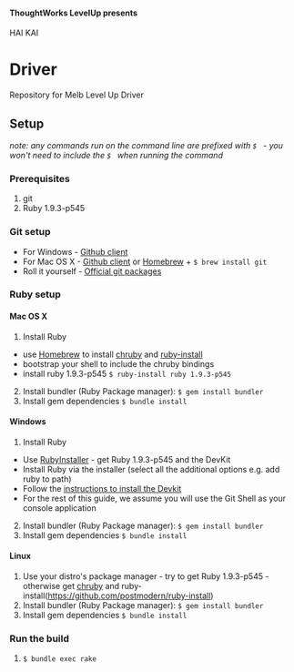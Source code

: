 #### ThoughtWorks LevelUp presents
HAI KAI

# Driver

Repository for Melb Level Up Driver


## Setup
_note: any commands run on the command line are prefixed with `$ ` - you won't need to include the `$ ` when running the command_

### Prerequisites
1. git
2. Ruby 1.9.3-p545

### Git setup
- For Windows - [Github client](http://windows.github.com/)
- For Mac OS X - [Github client](http://mac.github.com/) or [Homebrew](http://brew.sh/) + `$ brew install git`
- Roll it yourself - [Official git packages](http://git-scm.com/downloads)

### Ruby setup
#### Mac OS X
1. Install Ruby
  - use [Homebrew](http://brew.sh/) to install [chruby](https://github.com/postmodern/chruby) and [ruby-install](https://github.com/postmodern/ruby-install)
  - bootstrap your shell to include the chruby bindings
  - install ruby 1.9.3-p545 `$ ruby-install ruby 1.9.3-p545`
2. Install bundler (Ruby Package manager): `$ gem install bundler`
3. Install gem dependencies `$ bundle install`

#### Windows
1. Install Ruby
  - Use [RubyInstaller](http://rubyinstaller.org/downloads/) - get Ruby 1.9.3-p545 and the DevKit
  - Install Ruby via the installer (select all the additional options e.g. add ruby to path)
  - Follow the [instructions to install the Devkit](https://github.com/oneclick/rubyinstaller/wiki/Development-Kit)
  - For the rest of this guide, we assume you will use the Git Shell as your console application

2. Install bundler (Ruby Package manager): `$ gem install bundler`
3. Install gem dependencies `$ bundle install`

#### Linux
1. Use your distro's package manager - try to get Ruby 1.9.3-p545 - otherwise get [chruby](https://github.com/postmodern/chruby) and ruby-install(https://github.com/postmodern/ruby-install)
2. Install bundler (Ruby Package manager): `$ gem install bundler`
3. Install gem dependencies `$ bundle install`


### Run the build
1. `$ bundle exec rake`
